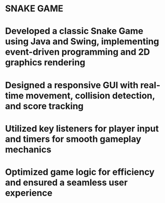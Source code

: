 # SNAKE GAME
# Developed a classic Snake Game using Java and Swing, implementing event-driven programming and 2D graphics rendering
# Designed a responsive GUI with real-time movement, collision detection, and score tracking
# Utilized key listeners for player input and timers for smooth gameplay mechanics
# Optimized game logic for efficiency and ensured a seamless user experience
